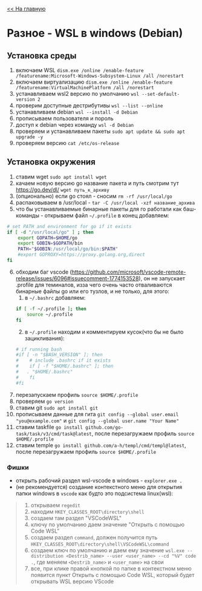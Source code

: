 [<< На главную](../README.md)

# Разное - WSL в windows (Debian)
## Установка среды
1. включаем WSL `dism.exe /online /enable-feature /featurename:Microsoft-Windows-Subsystem-Linux /all /norestart`
2. включаем виртуализацию `dism.exe /online /enable-feature /featurename:VirtualMachinePlatform /all /norestart`
3. устанавливаем wsl2 версию по умолчанию `wsl --set-default-version 2`
4. проверим доступные дестрибутивы `wsl --list --online`
5. устанавливаем debian `wsl --install -d Debian` 
6. прописываем пользователя и пороль
7. доступ к debian через команду `wsl -d Debian`
8. проверяем и устанавливаем пакеты `sudo apt update && sudo apt upgrade -y`
9. проверяем версию `cat /etc/os-release`

## Установка окружения
1. ставим wget `sudo apt install wget`
2. качаем новую версию go название пакета и путь смотрим тут https://go.dev/dl/ `wget путь_к_архиву`
3. (опционально) если go стоял - сносим `rm -rf /usr/local/go`
4. распаковываем в /usr/local - `tar -C /usr/local -xzf название_архива`
5. что бы устанавливаемые бинарные пакеты для го работали как баш-команды - открываем файл `~/.profile` в конец добавляем:
```bash
# set PATH and environment for go if it exists
if [ -d "/usr/local/go" ] ; then
    export GOPATH=$HOME/go
    export GOBIN=$GOPATH/bin
    PATH="$GOBIN:/usr/local/go/bin:$PATH"
    #export GOPROXY=https://proxy.golang.org,direct
fi
```
6. обходим баг vscode (https://github.com/microsoft/vscode-remote-release/issues/6096#issuecomment-1774153528), он не запускает .profile для теминалов, изза чего очень часто отваливаются бинарные файлы go или его тузлов, и не только, для этого:
    1. в `~/.bashrc` добавляем: 
    ```bash
    if [ -f ~/.profile ]; then
        source ~/.profile
    fi
    ```
    2. в `~/.profile` находим и комментируем кусок(что бы не было зацикливания):
    ```bash
    # if running bash
    #if [ -n "$BASH_VERSION" ]; then
    #    # include .bashrc if it exists
    #    if [ -f "$HOME/.bashrc" ]; then
    #	. "$HOME/.bashrc"
    #    fi
    #fi
    ```
7. перезапускаем профиль `source $HOME/.profile`
8. проверяем `go version`
9. ставим git `sudo apt install git`
10. прописываем данные для гита `git config --global user.email "you@example.com"` и `git config --global user.name "Your Name"`
11. ставим taskfile `go install github.com/go-task/task/v3/cmd/task@latest`, после перезагружаем профиль `source $HOME/.profile`
12. ставим temple `go install github.com/a-h/templ/cmd/templ@latest`, после перезагружаем профиль `source $HOME/.profile`
### Фишки
- открыть рабочий раздел wsl-vscode в  windows -  `explorer.exe .`
- (не рекомендуется) создание контекстного меню для открытия папки windows в `vscode` как будто это подсистема linux(wsl):
> 1. открываем `regedit`
> 2. находим `HKEY_CLASSES_ROOT\directory\shell`
> 3. создаем там раздел "VSCodeWSL"
> 4. ключу по умолчанию даем значение "Открыть с помощью Code WSL"
> 5. создаем раздел `command`, должен получится путь `HKEY_CLASSES_ROOT\directory\shell\VSCodeWSL\command`
> 6. создаем ключ по умолчанию и даем ему значение `wsl.exe --distribution <Destrib_name> --user <user_name> --cd "%V" code .`, где меняем `<Destrib_name>` и `<user_name>` на свои 
> 7. все, при клике правой кнопкой по папке в контекстном меню появится пункт  Открыть с помощью Code WSL, который будет открывать WSL версию VScode